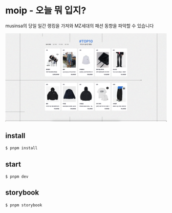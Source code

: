 # moip - 오늘 뭐 입지?

musinsa의 당일 일간 랭킹을 가져와 MZ세대의 패션 동향을 파악할 수 있습니다

![sample](images/sample.png)

## install

```bash
$ pnpm install
```

## start

```bash
$ pnpm dev
```

## storybook

```bash
$ pnpm storybook
```
